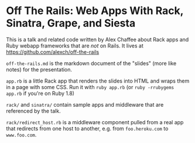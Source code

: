 # Off The Rails: Web Apps With Rack, Sinatra, Grape, and Siesta

This is a talk and related code written by Alex Chaffee about Rack apps and Ruby webapp frameworks that are *not* on Rails. It lives at <https://github.com/alexch/off-the-rails>

`off-the-rails.md` is the markdown document of the "slides" (more like notes) for the presentation.

`app.rb` is a little Rack app that renders the slides into HTML and wraps them in a page with some CSS. Run it with `ruby app.rb` (or `ruby -rrubygems app.rb` if you're on Ruby 1.8)

`rack/` and `sinatra/` contain sample apps and middleware that are referenced by the talk.

`rack/redirect_host.rb` is a middleware component pulled from a real app that redirects from one host to another, e.g. from `foo.heroku.com` to `www.foo.com`.
